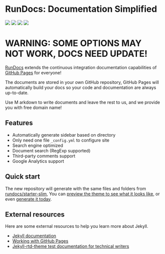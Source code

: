 # RunDocs: Documentation Simplified

![](https://github.com/rundocs/rundocs.io/workflows/ns/badge.svg)
![](https://www.codefactor.io/repository/github/rundocs/jekyll-rtd-theme/badge)
![](https://img.shields.io/gem/dt/jekyll-rtd-theme)
![](https://data.jsdelivr.com/v1/package/gh/rundocs/jekyll-rtd-theme/badge)

# WARNING: SOME OPTIONS MAY NOT WORK, DOCS NEED UPDATE!


[RunDocs](https://rundocs.io) extends the continuous integration documentation capabilities of [GitHub Pages](https://pages.github.com/) for everyone!

The documents are stored in your own GitHub repository, GitHub Pages will automatically build your docs so your code and documentation are always up-to-date.

Use M
arkdown to write documents and leave the rest to us, and we provide you with free domain name!

## Features

- Automatically generate sidebar based on directory
- Only need one file `_config.yml` to configure site
- Search engine optimized 
- Document search (RegExp supported)
- Third-party comments support
- Google Analytics support

## Quick start

The new repository will generate with the same files and folders from [rundocs/starter-slim][slim], You can [preview the theme to see what it looks like][slim-preview], or even [generate it today][slim-generate].

[slim]: https://github.com/rundocs/starter-slim/
[slim-preview]: https://rundocs.github.io/starter-slim/
[slim-generate]: https://github.com/rundocs/starter-slim/generate

## External resources

Here are some external resources to help you learn more about Jekyll.

- [Jekyll documentation](https://jekyllrb.com/)
- [Working with GitHub Pages](https://docs.github.com/en/github/working-with-github-pages)
- [Jekyll-rtd-theme test documentation for technical writers](https://rundocs.github.io/jekyll-rtd-theme/)
